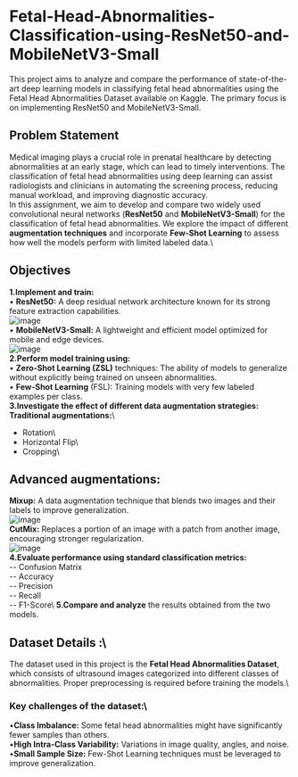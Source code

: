 # Fetal-Head-Abnormalities-Classification-using-ResNet50-and-MobileNetV3-Small
This project aims to analyze and compare the performance of state-of-the-art deep learning models in classifying fetal head abnormalities using the Fetal Head Abnormalities Dataset available on Kaggle. The primary focus is on implementing ResNet50 and MobileNetV3-Small.

## Problem Statement
Medical imaging plays a crucial role in prenatal healthcare by detecting abnormalities at an early stage, which can lead to timely interventions. The classification of fetal head abnormalities using deep learning can assist radiologists and clinicians in automating the screening process, reducing manual workload, and improving diagnostic accuracy.\
In this assignment, we aim to develop and compare two widely used convolutional neural networks (**ResNet50** and **MobileNetV3-Small**) for the classification of fetal head abnormalities. We explore the impact of different **augmentation techniques** and incorporate **Few-Shot Learning** to assess how well the models perform with limited labeled data.\
## Objectives
**1.Implement and train:**\
• **ResNet50:** A deep residual network architecture known for its strong feature extraction capabilities.\
![image](https://github.com/user-attachments/assets/cda0c2f5-f4ae-468e-b082-fc3bf747e833)\
• **MobileNetV3-Small:** A lightweight and efficient model optimized for mobile and edge devices.\
![image](https://github.com/user-attachments/assets/32a701b9-3972-4e38-9b3a-feccc62d0826)\
**2.Perform model training using:**\
• **Zero-Shot Learning (ZSL)** techniques: The ability of models to generalize without explicitly being trained on unseen abnormalities.\
• **Few-Shot Learning** (FSL): Training models with very few labeled examples per class.\
**3.Investigate the effect of different **data augmentation strategies**:**\
**Traditional augmentations:**\
 - Rotation\
 - Horizontal Flip\
 - Cropping\
## Advanced augmentations:
**Mixup:** A data augmentation technique that blends two images and their labels to improve generalization.\
![image](https://github.com/user-attachments/assets/d4b446d3-403b-49be-85e4-8195929f9a15)\
**CutMix:** Replaces a portion of an image with a patch from another image, encouraging stronger regularization.\
![image](https://github.com/user-attachments/assets/941975b8-e0e2-4e4c-9e58-1907cd83788c)\
**4.Evaluate performance using standard classification metrics:**\
  -- Confusion Matrix\
  -- Accuracy\
  -- Precision\
  -- Recall\
  -- F1-Score\\
**5.Compare and analyze** the results obtained from the two models.
## Dataset Details :\
The dataset used in this project is the **Fetal Head Abnormalities Dataset**, which consists of ultrasound images categorized into different classes of abnormalities. Proper preprocessing is required before training the models.\
### Key challenges of the dataset:\
•**Class Imbalance:** Some fetal head abnormalities might have significantly fewer samples than others.\
•**High Intra-Class Variability:** Variations in image quality, angles, and noise.\
•**Small Sample Size:** Few-Shot Learning techniques must be leveraged to improve generalization.
